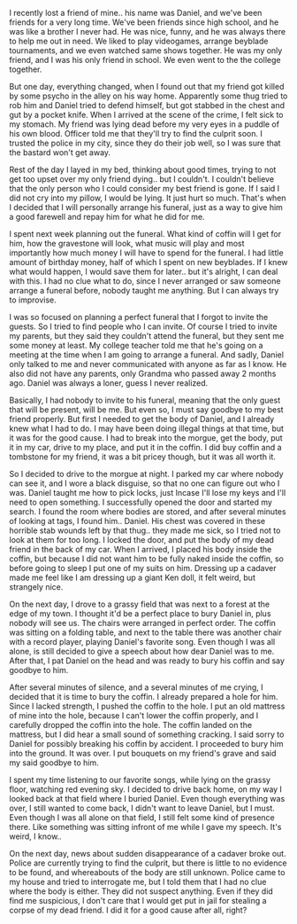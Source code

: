 I recently lost a friend of mine.. his name was Daniel, and we've been friends for a very long time. We've been friends since high school, and he was like a brother I never had. He was nice, funny, and he was always there to help me out in need. We liked to play videogames, arrange beyblade tournaments, and we even watched same shows together. He was my only friend, and I was his only friend in school. We even went to the the college together.

But one day, everything changed, when I found out that my friend got killed by some psycho in the alley on his way home. Apparently some thug tried to rob him and Daniel tried to defend himself, but got stabbed in the chest and gut by a pocket knife. When I arrived at the scene of the crime, I felt sick to my stomach. My friend was lying dead before my very eyes in a puddle of his own blood. Officer told me that they'll try to find the culprit soon. I trusted the police in my city, since they do their job well, so I was sure that the bastard won't get away. 

Rest of the day I layed in my bed, thinking about good times, trying to not get too upset over my only friend dying.. but I couldn't. I couldn't believe that the only person who I could consider my best friend is gone. If I said I did not cry into my pillow, I would be lying. It just hurt so much. That's when I decided that I will personally arrange his funeral, just as a way to give him a good farewell and repay him for what he did for me. 

I spent next week planning out the funeral. What kind of coffin will I get for him, how the gravestone will look, what music will play and most importantly how much money I will have to spend for the funeral. I had little amount of birthday money, half of which I spent on new beyblades. If I knew what would happen, I would save them for later.. but it's alright, I can deal with this. I had no clue what to do, since I never arranged or saw someone arrange a funeral before, nobody taught me anything. But I can always try to improvise.

I was so focused on planning a perfect funeral that I forgot to invite the guests. So I tried to find people who I can invite. Of course I tried to invite my parents, but they said they couldn't attend the funeral, but they sent me some money at least. My college teacher told me that he's going on a meeting at the time when I am going to arrange a funeral. And sadly, Daniel only talked to me and never communicated with anyone as far as I know. He also did not have any parents, only Grandma who passed away 2 months ago. Daniel was always a loner, guess I never realized.

Basically, I had nobody to invite to his funeral, meaning that the only guest that will be present, will be me. But even so, I must say goodbye to my best friend properly. But first I needed to get the body of Daniel, and I already knew what I had to do. I may have been doing illegal things at that time, but it was for the good cause. I had to break into the morgue, get the body, put it in my car, drive to my place, and put it in the coffin. I did buy coffin and a tombstone for my friend, it was a bit pricey though, but it was all worth it. 

So I decided to drive to the morgue at night. I parked my car where nobody can see it, and I wore a black disguise, so that no one can figure out who I was. Daniel taught me how to pick locks, just Incase I'll lose my keys and I'll need to open something. I successfully opened the door and started my search. I found the room where bodies are stored, and after several minutes of looking at tags, I found him.. Daniel. His chest was covered in these horrible stab wounds left by that thug.. they made me sick, so I tried not to look at them for too long. I locked the door, and put the body of my dead friend in the back of my car. When I arrived, I placed his body inside the coffin, but because I did not want him to be fully naked inside the coffin, so before going to sleep I put one of my suits on him. Dressing up a cadaver made me feel like I am dressing up a giant Ken doll, it felt weird, but strangely nice. 

On the next day, I drove to a grassy field that was next to a forest at the edge of my town. I thought it'd be a perfect place to bury Daniel in, plus nobody will see us. The chairs were arranged in perfect order. The coffin was sitting on a folding table, and next to the table there was another chair with a record player, playing Daniel's favorite song. Even though I was all alone, is still decided to give a speech about how dear Daniel was to me. After that, I pat Daniel on the head and was ready to bury his coffin and say goodbye to him. 

After several minutes of silence, and a several minutes of me crying, I decided that it is time to bury the coffin. I already prepared a hole for him. Since I lacked strength, I pushed the coffin to the hole. I put an old mattress of mine into the hole, because I can't lower the coffin properly, and I carefully dropped the coffin into the hole. The coffin landed on the mattress, but I did hear a small sound of something cracking. I said sorry to Daniel for possibly breaking his coffin by accident. I proceeded to bury him into the ground. It was over. I put bouquets on my friend's grave and said my said goodbye to him. 

I spent my time listening to our favorite songs, while lying on the grassy floor, watching red evening sky. I decided to drive back home, on my way I looked back at that field where I buried Daniel. Even though everything was over, I still wanted to come back, I didn't want to leave Daniel, but I must. Even though I was all alone on that field, I still felt some kind of presence there. Like something was sitting infront of me while I gave my speech. It's weird, I know..

On the next day, news about sudden disappearance of a cadaver broke out. Police are currently trying to find the culprit, but there is little to no evidence to be found, and whereabouts of the body are still unknown. Police came to my house and tried to interrogate me, but I told them that I had no clue where the body is either. They did not suspect anything. Even if they did find me suspicious, I don't care that I would get put in jail for stealing a corpse of my dead friend. I did it for a good cause after all, right?